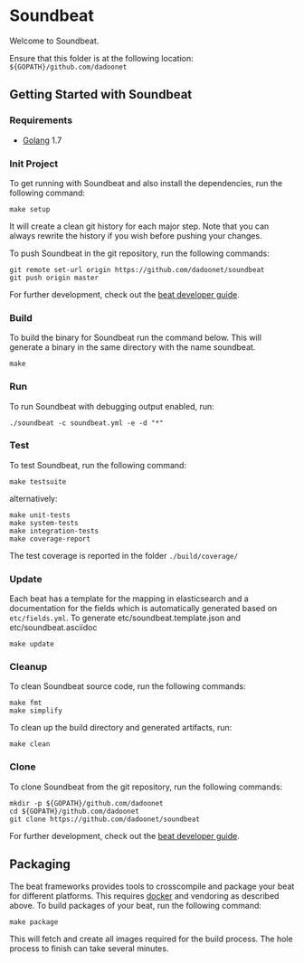 # Soundbeat

Welcome to Soundbeat.

Ensure that this folder is at the following location:
`${GOPATH}/github.com/dadoonet`

## Getting Started with Soundbeat

### Requirements

* [Golang](https://golang.org/dl/) 1.7

### Init Project
To get running with Soundbeat and also install the
dependencies, run the following command:

```
make setup
```

It will create a clean git history for each major step. Note that you can always rewrite the history if you wish before pushing your changes.

To push Soundbeat in the git repository, run the following commands:

```
git remote set-url origin https://github.com/dadoonet/soundbeat
git push origin master
```

For further development, check out the [beat developer guide](https://www.elastic.co/guide/en/beats/libbeat/current/new-beat.html).

### Build

To build the binary for Soundbeat run the command below. This will generate a binary
in the same directory with the name soundbeat.

```
make
```


### Run

To run Soundbeat with debugging output enabled, run:

```
./soundbeat -c soundbeat.yml -e -d "*"
```


### Test

To test Soundbeat, run the following command:

```
make testsuite
```

alternatively:
```
make unit-tests
make system-tests
make integration-tests
make coverage-report
```

The test coverage is reported in the folder `./build/coverage/`

### Update

Each beat has a template for the mapping in elasticsearch and a documentation for the fields
which is automatically generated based on `etc/fields.yml`.
To generate etc/soundbeat.template.json and etc/soundbeat.asciidoc

```
make update
```


### Cleanup

To clean  Soundbeat source code, run the following commands:

```
make fmt
make simplify
```

To clean up the build directory and generated artifacts, run:

```
make clean
```


### Clone

To clone Soundbeat from the git repository, run the following commands:

```
mkdir -p ${GOPATH}/github.com/dadoonet
cd ${GOPATH}/github.com/dadoonet
git clone https://github.com/dadoonet/soundbeat
```


For further development, check out the [beat developer guide](https://www.elastic.co/guide/en/beats/libbeat/current/new-beat.html).


## Packaging

The beat frameworks provides tools to crosscompile and package your beat for different platforms. This requires [docker](https://www.docker.com/) and vendoring as described above. To build packages of your beat, run the following command:

```
make package
```

This will fetch and create all images required for the build process. The hole process to finish can take several minutes.
